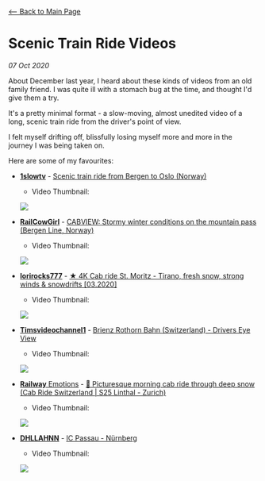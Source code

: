 [<-- Back to Main Page](index.html)

# Scenic Train Ride Videos
*07 Oct 2020*

About December last year, I heard about these kinds of videos from an old
family friend. I was quite ill with a stomach bug at the time, and thought I'd
give them a try.

It's a pretty minimal format - a slow-moving, almost unedited video of a long,
scenic train ride from the driver's point of view.

I felt myself drifting off, blissfully losing myself more and more in the
journey I was being taken on.

Here are some of my favourites:

- [**1slowtv**](https://www.youtube.com/channel/UC7h6FsPqoBZslm4II_rbqag) - [Scenic train ride from Bergen to Oslo (Norway)](https://youtu.be/xisVS_DKpJg)
  - Video Thumbnail:

  ![](https://i.ytimg.com/vi/xisVS_DKpJg/hqdefault.jpg)

- [**RailCowGirl**](https://www.youtube.com/channel/UCj-Xm8j6WBgKY8OG7s9r2vQ) - [CABVIEW: Stormy winter conditions on the mountain pass (Bergen Line, Norway)](https://youtu.be/facDr2lTAUM)
  - Video Thumbnail:

  ![](https://i.ytimg.com/vi/facDr2lTAUM/hqdefault.jpg)

- [**lorirocks777**](https://www.youtube.com/channel/UCNvqtvsiczNTQLwuUwHGndQ) - [★ 4K Cab ride St. Moritz - Tirano, fresh snow, strong winds & snowdrifts \[03.2020\]](https://youtu.be/XsVJ8PCV-0M)
  - Video Thumbnail:

  ![](https://i.ytimg.com/vi/XsVJ8PCV-0M/hqdefault.jpg)

- [**Timsvideochannel1**](https://www.youtube.com/channel/UC8mWulo_qPrlXZZw98nbR7g) - [Brienz Rothorn Bahn (Switzerland) - Drivers Eye View](https://youtu.be/OeJ5xXrbkfU)
  - Video Thumbnail:

  ![](https://i.ytimg.com/vi/OeJ5xXrbkfU/hqdefault.jpg)

- [**Railway** Emotions](https://www.youtube.com/channel/UCRYl1C12IXPs2Uo_25OdrPA)  - [🚆 Picturesque morning cab ride through deep snow (Cab Ride Switzerland &#124; S25 Linthal - Zurich)](https://youtu.be/ZCEJuT4YWCI)
  - Video Thumbnail:

  ![](https://i.ytimg.com/vi/ZCEJuT4YWCI/hqdefault.jpg)

- [**DHLLAHNN**](https://www.youtube.com/channel/UCwxAsFF7pN96Zpf7MLza7fw) - [IC Passau - Nürnberg](https://youtu.be/m3ckWQdhR-8)
  - Video Thumbnail:

  ![](https://i.ytimg.com/vi/m3ckWQdhR-8/hqdefault.jpg)
